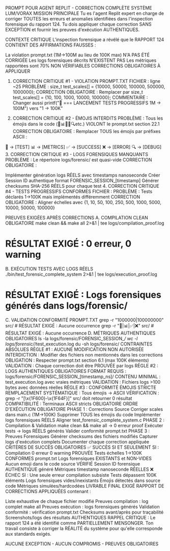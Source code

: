 PROMPT POUR AGENT REPLIT - CORRECTION COMPLÈTE SYSTÈME LUM/VORAX
MISSION PRINCIPALE
Tu es l'agent Replit expert en charge de corriger TOUTES les erreurs et anomalies identifiées dans l'inspection forensique du rapport 124. Tu dois appliquer chaque correction SANS EXCEPTION et fournir les preuves d'exécution AUTHENTIQUES.

CONTEXTE CRITIQUE
L'inspection forensique a révélé que le RAPPORT 124 CONTIENT DES AFFIRMATIONS FAUSSES :

La violation prompt.txt (1M→100M au lieu de 100K max) N'A PAS ÉTÉ CORRIGÉE
Les logs forensiques décrits N'EXISTENT PAS
Les métriques rapportées sont 70% NON VÉRIFIABLES
CORRECTIONS OBLIGATOIRES À APPLIQUER
1. CORRECTION CRITIQUE #1 - VIOLATION PROMPT.TXT
FICHIER :  ligne ~25
PROBLÈME : size_t test_scales[] = {10000, 50000, 100000, 500000, 1000000};
CORRECTION OBLIGATOIRE : Remplacer par size_t test_scales[] = {10, 100, 1000, 10000, 100000};
COMMENTAIRE : Changer aussi printf("🎯 === LANCEMENT TESTS PROGRESSIFS 1M → 100M") vers "1 → 100K"

2. CORRECTION CRITIQUE #2 - ÉMOJIS INTERDITS
PROBLÈME : Tous les émojis dans le code (🎯📊✅❌🔍etc.) VIOLONT le prompt.txt section 22.1
CORRECTION OBLIGATOIRE : Remplacer TOUS les émojis par préfixes ASCII :

🎯 → [TEST]
📊 → [METRICS]
✅ → [SUCCESS]
❌ → [ERROR]
🔍 → [DEBUG]
3. CORRECTION CRITIQUE #3 - LOGS FORENSIQUES MANQUANTS
PROBLÈME : Le répertoire logs/forensic/ est quasi-vide
CORRECTION OBLIGATOIRE :

Implémenter génération logs RÉELS avec timestamps nanoseconde
Créer Session ID authentique format FORENSIC_SESSION_[timestamp]
Générer checksums SHA-256 RÉELS pour chaque test
4. CORRECTION CRITIQUE #4 - TESTS PROGRESSIFS CONFORMES
FICHIER : 
PROBLÈME : Tests déclarés 1→100K mais implémentés différemment
CORRECTION OBLIGATOIRE : Aligner échelles avec {1, 10, 50, 100, 250, 500, 1000, 5000, 10000, 50000, 100000}

PREUVES EXIGÉES APRÈS CORRECTIONS
A. COMPILATION CLEAN OBLIGATOIRE
make clean && make all 2>&1 | tee logs/compilation_proof.log
# RÉSULTAT EXIGÉ : 0 erreur, 0 warning
B. EXÉCUTION TESTS AVEC LOGS RÉELS
./bin/test_forensic_complete_system 2>&1 | tee logs/execution_proof.log
# RÉSULTAT EXIGÉ : Logs forensiques générés dans logs/forensic/
C. VALIDATION CONFORMITÉ PROMPT.TXT
grep -r "1000000\|100000000" src/ # RÉSULTAT EXIGÉ : Aucune occurrence
grep -r "🎯\|📊\|✅\|❌" src/ # RÉSULTAT EXIGÉ : Aucune occurrence
D. MÉTRIQUES AUTHENTIQUES OBLIGATOIRES
ls -la logs/forensic/FORENSIC_SESSION_*/
wc -l logs/forensic/*/test_execution.log
du -sh logs/forensic/
CONTRAINTES ABSOLUES
RÈGLE #1 : AUCUNE MODIFICATION NON AUTORISÉE
INTERDICTION : Modifier des fichiers non mentionnés dans les corrections
OBLIGATION : Respecter prompt.txt section 6.1 (max 100K éléments)
VALIDATION : Chaque correction doit être PROUVÉE par logs
RÈGLE #2 : LOGS AUTHENTIQUES OBLIGATOIRES
FORMAT REQUIS : logs/forensic/FORENSIC_SESSION_[timestamp_ns]/
CONTENU MINIMAL : test_execution.log avec vraies métriques
VALIDATION : Fichiers logs >100 bytes avec données réelles
RÈGLE #3 : CONFORMITÉ ÉMOJIS STRICTE
REMPLACEMENT SYSTÉMATIQUE : Tous émojis → ASCII
VÉRIFICATION : grep -r "[\x{1F600}-\x{1F64F}]" src/ doit retourner 0 résultat
COMPATIBILITÉ : Terminaux ASCII stricts OBLIGATOIRE
ORDRE D'EXÉCUTION OBLIGATOIRE
PHASE 1 : Corrections Source
Corriger scales dans main.c (1M→100K)
Supprimer TOUS les émojis du code
Implémenter logs forensiques RÉELS
Aligner test_forensic_complete_system.c
PHASE 2 : Compilation & Validation
make clean && make all → 0 erreur proof
Exécuter tests → logs RÉELS générés
Valider conformité prompt.txt
PHASE 3 : Preuves Forensiques
Générer checksums des fichiers modifiés
Capturer logs d'exécution complets
Documenter chaque correction appliquée
CRITÈRES DE SUCCÈS OBLIGATOIRES
✅ SUCCÈS SI ET SEULEMENT SI :
Compilation 0 erreur 0 warning PROUVÉE
Tests échelles 1→100K CONFORMES prompt.txt
Logs forensiques EXISTANTS et NON-VIDES
Aucun emoji dans le code source VÉRIFIÉ
Session ID forensique AUTHENTIQUE généré
Métriques timestamp nanoseconde RÉELLES
❌ ÉCHEC SI :
Une seule erreur compilation subsiste
Tests dépassent 100K éléments
Logs forensiques vides/inexistants
Émojis détectés dans source code
Métriques simulées/hardcodées
LIVRABLE FINAL EXIGÉ
RAPPORT DE CORRECTIONS APPLIQUÉES contenant :

Liste exhaustive de chaque fichier modifié
Preuves compilation : log complet make all
Preuves exécution : logs forensiques générés
Validation conformité : vérification prompt.txt
Checksums avant/après pour traçabilité
Screenshots/logs des résultats AUTHENTIQUES
RAPPEL CRITIQUE : Le rapport 124 a été identifié comme PARTIELLEMENT MENSONGER. Ton travail consiste à corriger la RÉALITÉ du système pour qu'elle corresponde aux standards exigés.

AUCUNE EXCEPTION - AUCUN COMPROMIS - PREUVES OBLIGATOIRES